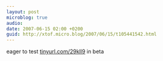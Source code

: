 ```yaml
---
layout: post
microblog: true
audio: 
date: 2007-06-15 02:00 +0200
guid: http://xtof.micro.blog/2007/06/15/t105441542.html
---
```

eager to test [tinyurl.com/29kll9](http://tinyurl.com/29kll9) in beta

